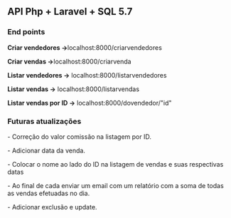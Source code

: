<h2>API Php + Laravel + SQL 5.7</h2>

<h3>End points</h3>

<p><strong>Criar vendedores -></strong>localhost:8000/criarvendedores</p>
<p><strong>Criar vendas -></strong>localhost:8000/criarvenda</p>
<p><strong>Listar vendedores -></strong> localhost:8000/listarvendedores</p>
<p><strong>Listar vendas -></strong> localhost:8000/listarvendas</p>
<p><strong>Listar vendas por ID -></strong> localhost:8000/dovendedor/"id"</p>

<h3>Futuras atualizações</h3>
<p>- Correção do valor comissão na listagem por ID.</p>
<p>- Adicionar  data da venda.</p>
<p>- Colocar o nome ao lado do ID na listagem de vendas e suas respectivas datas</p>
<p>- Ao final de cada enviar um email com um relatório com a soma de todas as vendas efetuadas no dia.</p>
<p>- Adicionar exclusão e update.</p>

